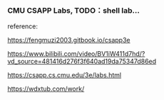 ### CMU CSAPP Labs, TODO：shell lab...
reference: 

https://fengmuzi2003.gitbook.io/csapp3e 

https://www.bilibili.com/video/BV1iW411d7hd/?vd_source=481416d276f3f640ad19da75347d86ed

https://csapp.cs.cmu.edu/3e/labs.html

https://wdxtub.com/work/
